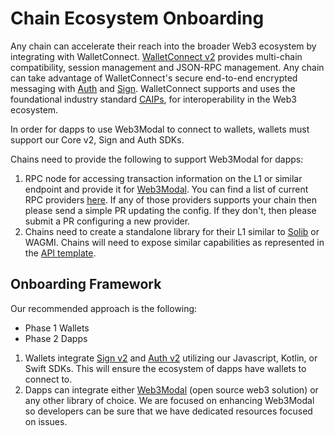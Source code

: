 # Chain Ecosystem Onboarding

Any chain can accelerate their reach into the broader Web3 ecosystem by integrating with WalletConnect. [WalletConnect v2](https://medium.com/walletconnect/walletconnect-v2-0-protocol-whats-new-3243fa80d312) provides multi-chain compatibility, session management and JSON-RPC management. Any chain can take advantage of WalletConnect's secure end-to-end encrypted messaging with [Auth](https://medium.com/walletconnect/introducing-walletconnect-auth-one-click-wallet-login-to-simplify-web3-ux-9cc11fd18aba) and [Sign](https://medium.com/walletconnect/walletconnect-sign-v2-0-the-final-release-is-here-864b21e8d1ca).
WalletConnect supports and uses the foundational industry standard [CAIPs](https://github.com/ChainAgnostic/CAIPs), for interoperability in the Web3 ecosystem.

In order for dapps to use Web3Modal to connect to wallets, wallets must support our Core v2, Sign and Auth SDKs.

Chains need to provide the following to support Web3Modal for dapps:

1. RPC node for accessing transaction information on the L1 or similar endpoint and provide it for [Web3Modal](https://github.com/WalletConnect/web3modal). You can find a list of current RPC providers [here](https://github.com/WalletConnect/walletconnect-specs/blob/main/sign/rpc-methods.md). If any of those providers supports your chain then please send a simple PR updating the config. If they don't, then please submit a PR configuring a new provider.
2. Chains need to create a standalone library for their L1 similar to [Solib](https://github.com/WalletConnect/solib) or WAGMI. Chains will need to expose similar capabilities as represented in the [API template](https://github.com/WalletConnect/web3modal/tree/V2/chains/ethereum).

## Onboarding Framework

Our recommended approach is the following:

- Phase 1 Wallets
- Phase 2 Dapps
1. Wallets integrate [Sign v2](../api/sign.md) and [Auth v2](../api/auth.md) utilizing our Javascript, Kotlin, or Swift SDKs. This will ensure the ecosystem of dapps have wallets to connect to.
2. Dapps can integrate either [Web3Modal](../web3modal/about.md) (open source web3 solution) or any other library of choice. We are focused on enhancing Web3Modal so developers can be sure that we have dedicated resources focused on issues.

